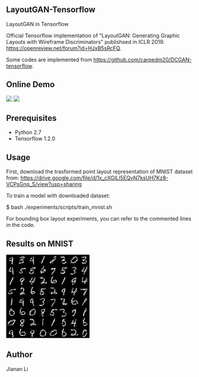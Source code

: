 ## LayoutGAN-Tensorflow
LayoutGAN in Tensorflow

Official Tensorflow implementation of "LayoutGAN: Generating Graphic Layouts with Wireframe Discriminators" publishsed in ICLR 2019: 
https://openreview.net/forum?id=HJxB5sRcFQ. 

Some codes are implemented from https://github.com/carpedm20/DCGAN-tensorflow. 

## Online Demo
![](demo/MNIST.gif) 
![](demo/Tangram.gif)

## Prerequisites

- Python 2.7
- Tensorflow 1.2.0


## Usage

First, download the trasformed point layout representation of MNIST dataset from:
https://drive.google.com/file/d/1x_cXGILI5EQvN7ksUH7Kz8-VCPsGnq_S/view?usp=sharing

To train a model with downloaded dataset:

$ bash ./experiments/scripts/train_mnist.sh

For bounding box layout experiments, you can refer to the commented lines in the code.


## Results on MNIST
![](demo/MNIST.jpg)



## Author
Jianan Li
